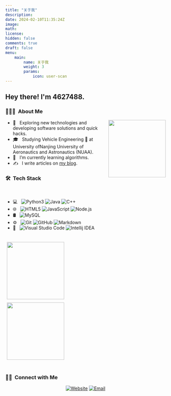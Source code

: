 ```yaml
---
title: "关于我"
description: 
date: 2024-02-10T11:35:24Z
image: 
math: 
license: 
hidden: false
comments: true
draft: false
menu: 
    main:
        name: 关于我
        weight: 3
        params:
            icon: user-scan
---
```


<h2> Hey there! I'm 4627488.</h2>
<h3> 👨🏻‍💻 &nbsp;About Me </h3>

<img align="right" height="180em" src="https://avatars.githubusercontent.com/u/44314811">

- 🤔 &nbsp; Exploring new technologies and developing software solutions and quick hacks.
- 🎓 &nbsp; Studying Vehicle Engineering 🚗 at University ofNanjing University of Aeronautics and Astronautics (NUAA).
- 🌱 &nbsp; I’m currently learning algorithms.
- ✍️ &nbsp; I write articles on [my blog](https://h4627488.me/).

<h3> 🛠 &nbsp;Tech Stack</h3>

<br/>

- 💻 &nbsp;
  ![Python3](https://img.shields.io/badge/-Python-333333?style=flat&logo=python)
  ![Java](https://img.shields.io/badge/-Java-333333?style=flat&logo=Java&logoColor=007396)
  ![C++](https://img.shields.io/badge/-C++-333333?style=flat&logo=C%2B%2B&logoColor=00599C)
- 🌐 &nbsp;
  ![HTML5](https://img.shields.io/badge/-HTML5-333333?style=flat&logo=HTML5)
  ![JavaScript](https://img.shields.io/badge/-JavaScript-333333?style=flat&logo=javascript)
  ![Node.js](https://img.shields.io/badge/-Node.js-333333?style=flat&logo=node.js)
- 🛢 &nbsp;
  ![MySQL](https://img.shields.io/badge/-MySQL-333333?style=flat&logo=mysql)
- ⚙️ &nbsp;
  ![Git](https://img.shields.io/badge/-Git-333333?style=flat&logo=git)
  ![GitHub](https://img.shields.io/badge/-GitHub-333333?style=flat&logo=github)
  ![Markdown](https://img.shields.io/badge/-Markdown-333333?style=flat&logo=markdown)
- 🔧 &nbsp;
  ![Visual Studio Code](https://img.shields.io/badge/-Visual%20Studio%20Code-333333?style=flat&logo=visual-studio-code&logoColor=007ACC)
  ![Intellij IDEA](https://img.shields.io/badge/-IntellijIDEA-333333?style=flat&logo=intellijidea&logoColor=2C2255)

<br/>

<a href="https://github.com/4627488">
<div style="display: flex; flex-wrap: wrap; justify-content: space-between;">
    <img style="flex: 1; min-width: 300px; margin: 5px;" height="180em" src="https://github-readme-stats.vercel.app/api?username=4627488&theme=dark&show_icons=true" />
    <img style="flex: 1; min-width: 300px; margin: 5px;" height="180em" src="https://github-readme-stats.vercel.app/api/top-langs/?username=4627488&theme=dark&layout=compact" />
</div>
</a>

<br/>

<h3> 🤝🏻 &nbsp;Connect with Me </h3>

<p align="center">
<a href="https://h4627488.me/"><img alt="Website" src="https://img.shields.io/badge/Website-www.h4627488.me-blue?style=flat-square&logo=google-chrome"></a>
<a href="mailto:h4627488@nuaa.edu.cn"><img alt="Email" src="https://img.shields.io/badge/Email-h4627488@nuaa.edu.cn-blue?style=flat-square&logo=gmail"></a>
</p>
